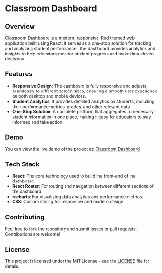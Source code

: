 # Classroom Dashboard

## Overview

Classroom Dashboard is a modern, responsive, Red themed web application built using React. It serves as a one-stop solution for tracking and analyzing student performance. The dashboard provides analytics and insights to help educators monitor student progress and make data-driven decisions.

## Features

- **Responsive Design**: The dashboard is fully responsive and adjusts seamlessly to different screen sizes, ensuring a smooth user experience on both desktop and mobile devices.
- **Student Analytics**: It provides detailed analytics on students, including their performance metrics, grades, and other relevant data.
- **One-Stop Solution**: A complete platform that aggregates all necessary student information in one place, making it easy for educators to stay informed and take action.

## Demo

You can view the live demo of the project at: [Classroom Dashboard](https://classroom-dashboard-react.vercel.app/)

## Tech Stack

- **React**: The core technology used to build the front-end of the dashboard.
- **React Router**: For routing and navigation between different sections of the dashboard.
- **recharts**: For visualizing data analytics and performance metrics.
- **CSS**: Custom styling for responsive and modern design.


## Contributing

Feel free to fork the repository and submit issues or pull requests. Contributions are welcome!

## License

This project is licensed under the MIT License - see the [LICENSE](LICENSE) file for details.

